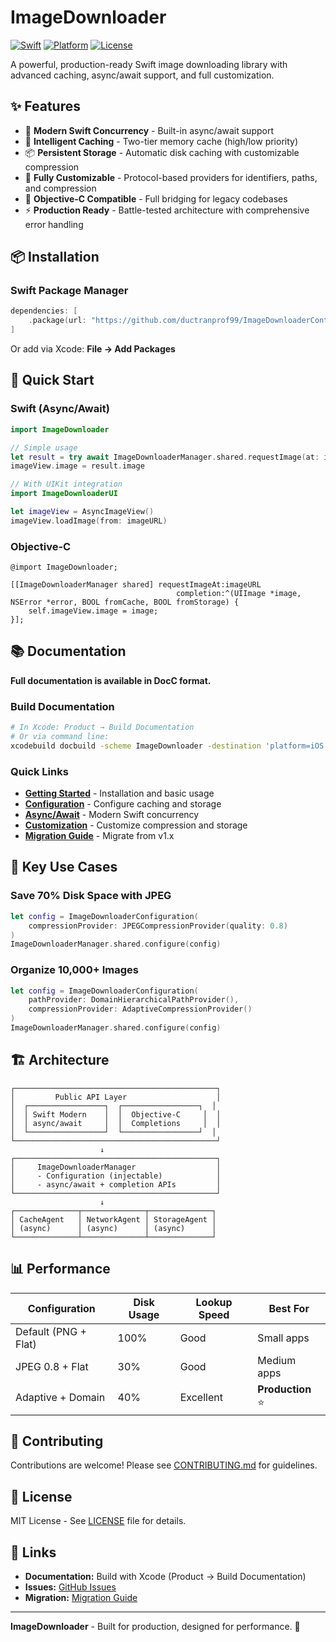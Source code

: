 # ImageDownloader

[![Swift](https://img.shields.io/badge/Swift-5.9+-orange.svg)](https://swift.org)
[![Platform](https://img.shields.io/badge/platform-iOS%2013%2B%20%7C%20macOS%2010.15%2B-lightgrey.svg)](https://developer.apple.com)
[![License](https://img.shields.io/badge/license-MIT-blue.svg)](LICENSE)

A powerful, production-ready Swift image downloading library with advanced caching, async/await support, and full customization.

## ✨ Features

- 🚀 **Modern Swift Concurrency** - Built-in async/await support
- 💾 **Intelligent Caching** - Two-tier memory cache (high/low priority)
- 📦 **Persistent Storage** - Automatic disk caching with customizable compression
- 🎨 **Fully Customizable** - Protocol-based providers for identifiers, paths, and compression
- 🔄 **Objective-C Compatible** - Full bridging for legacy codebases
- ⚡️ **Production Ready** - Battle-tested architecture with comprehensive error handling

## 📦 Installation

### Swift Package Manager

```swift
dependencies: [
    .package(url: "https://github.com/ductranprof99/ImageDownloaderController.git", from: "2.0.0")
]
```

Or add via Xcode: **File → Add Packages**

## 🚀 Quick Start

### Swift (Async/Await)

```swift
import ImageDownloader

// Simple usage
let result = try await ImageDownloaderManager.shared.requestImage(at: imageURL)
imageView.image = result.image

// With UIKit integration
import ImageDownloaderUI

let imageView = AsyncImageView()
imageView.loadImage(from: imageURL)
```

### Objective-C

```objc
@import ImageDownloader;

[[ImageDownloaderManager shared] requestImageAt:imageURL
                                     completion:^(UIImage *image, NSError *error, BOOL fromCache, BOOL fromStorage) {
    self.imageView.image = image;
}];
```

## 📚 Documentation

**Full documentation is available in DocC format.**

### Build Documentation

```bash
# In Xcode: Product → Build Documentation
# Or via command line:
xcodebuild docbuild -scheme ImageDownloader -destination 'platform=iOS Simulator,name=iPhone 15'
```

### Quick Links

- **[Getting Started](Sources/ImageDownloader/ImageDownloader.docc/GettingStarted.md)** - Installation and basic usage
- **[Configuration](Sources/ImageDownloader/ImageDownloader.docc/Configuration.md)** - Configure caching and storage
- **[Async/Await](Sources/ImageDownloader/ImageDownloader.docc/AsyncAwait.md)** - Modern Swift concurrency
- **[Customization](Sources/ImageDownloader/ImageDownloader.docc/Customization.md)** - Customize compression and storage
- **[Migration Guide](Sources/ImageDownloader/ImageDownloader.docc/MigrationGuide.md)** - Migrate from v1.x

## 🎯 Key Use Cases

### Save 70% Disk Space with JPEG

```swift
let config = ImageDownloaderConfiguration(
    compressionProvider: JPEGCompressionProvider(quality: 0.8)
)
ImageDownloaderManager.shared.configure(config)
```

### Organize 10,000+ Images

```swift
let config = ImageDownloaderConfiguration(
    pathProvider: DomainHierarchicalPathProvider(),
    compressionProvider: AdaptiveCompressionProvider()
)
ImageDownloaderManager.shared.configure(config)
```

## 🏗️ Architecture

```
┌─────────────────────────────────────────────┐
│         Public API Layer                    │
│  ┌─────────────────┐  ┌─────────────────┐  │
│  │ Swift Modern    │  │  Objective-C     │  │
│  │ async/await     │  │  Completions     │  │
│  └─────────────────┘  └─────────────────┘  │
└─────────────────────────────────────────────┘
                    ↓
┌─────────────────────────────────────────────┐
│     ImageDownloaderManager                  │
│     - Configuration (injectable)            │
│     - async/await + completion APIs         │
└─────────────────────────────────────────────┘
                    ↓
┌──────────────┬──────────────┬──────────────┐
│ CacheAgent   │ NetworkAgent │ StorageAgent │
│ (async)      │ (async)      │ (async)      │
└──────────────┴──────────────┴──────────────┘
```

## 📊 Performance

| Configuration | Disk Usage | Lookup Speed | Best For |
|--------------|-----------|--------------|----------|
| Default (PNG + Flat) | 100% | Good | Small apps |
| JPEG 0.8 + Flat | 30% | Good | Medium apps |
| Adaptive + Domain | 40% | Excellent | **Production** ⭐ |

## 🤝 Contributing

Contributions are welcome! Please see [CONTRIBUTING.md](CONTRIBUTING.md) for guidelines.

## 📄 License

MIT License - See [LICENSE](LICENSE) file for details.

## 🔗 Links

- **Documentation:** Build with Xcode (Product → Build Documentation)
- **Issues:** [GitHub Issues](https://github.com/ductranprof99/ImageDownloaderController/issues)
- **Migration:** [Migration Guide](Sources/ImageDownloader/ImageDownloader.docc/MigrationGuide.md)

---

**ImageDownloader** - Built for production, designed for performance. 🚀
